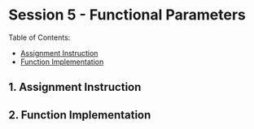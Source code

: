 # Session 5 - Functional Parameters

Table of Contents:  
- [Assignment Instruction](#inst)  
- [Function Implementation](#impl)    

<a name="inst"/>

## 1. Assignment Instruction

## 2. Function Implementation
